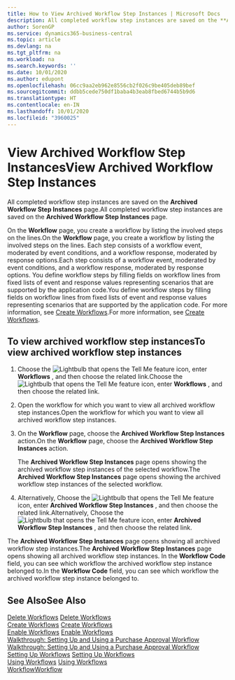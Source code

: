 ```yaml
---
title: How to View Archived Workflow Step Instances | Microsoft Docs
description: All completed workflow step instances are saved on the **Archived Workflow Step Instances** page.
author: SorenGP
ms.service: dynamics365-business-central
ms.topic: article
ms.devlang: na
ms.tgt_pltfrm: na
ms.workload: na
ms.search.keywords: ''
ms.date: 10/01/2020
ms.author: edupont
ms.openlocfilehash: 06cc9aa2eb962e8556cb2f026c9be405deb89bef
ms.sourcegitcommit: ddbb5cede750df1baba4b3eab8fbed6744b5b9d6
ms.translationtype: HT
ms.contentlocale: en-IN
ms.lasthandoff: 10/01/2020
ms.locfileid: "3960025"
---
```

# <a name="view-archived-workflow-step-instances"></a><span data-ttu-id="51f56-103">View Archived Workflow Step Instances</span><span class="sxs-lookup"><span data-stu-id="51f56-103">View Archived Workflow Step Instances</span></span>
<span data-ttu-id="51f56-104">All completed workflow step instances are saved on the **Archived Workflow Step Instances** page.</span><span class="sxs-lookup"><span data-stu-id="51f56-104">All completed workflow step instances are saved on the **Archived Workflow Step Instances** page.</span></span>  

 <span data-ttu-id="51f56-105">On the **Workflow** page, you create a workflow by listing the involved steps on the lines.</span><span class="sxs-lookup"><span data-stu-id="51f56-105">On the **Workflow** page, you create a workflow by listing the involved steps on the lines.</span></span> <span data-ttu-id="51f56-106">Each step consists of a workflow event, moderated by event conditions, and a workflow response, moderated by response options.</span><span class="sxs-lookup"><span data-stu-id="51f56-106">Each step consists of a workflow event, moderated by event conditions, and a workflow response, moderated by response options.</span></span> <span data-ttu-id="51f56-107">You define workflow steps by filling fields on workflow lines from fixed lists of event and response values representing scenarios that are supported by the application code.</span><span class="sxs-lookup"><span data-stu-id="51f56-107">You define workflow steps by filling fields on workflow lines from fixed lists of event and response values representing scenarios that are supported by the application code.</span></span> <span data-ttu-id="51f56-108">For more information, see [Create Workflows](across-how-to-create-workflows.md).</span><span class="sxs-lookup"><span data-stu-id="51f56-108">For more information, see [Create Workflows](across-how-to-create-workflows.md).</span></span>  

## <a name="to-view-archived-workflow-step-instances"></a><span data-ttu-id="51f56-109">To view archived workflow step instances</span><span class="sxs-lookup"><span data-stu-id="51f56-109">To view archived workflow step instances</span></span>  
1.  <span data-ttu-id="51f56-110">Choose the ![Lightbulb that opens the Tell Me feature](media/ui-search/search_small.png "Tell me what you want to do") icon, enter **Workflows** , and then choose the related link.</span><span class="sxs-lookup"><span data-stu-id="51f56-110">Choose the ![Lightbulb that opens the Tell Me feature](media/ui-search/search_small.png "Tell me what you want to do") icon, enter **Workflows** , and then choose the related link.</span></span>  
2.  <span data-ttu-id="51f56-111">Open the workflow for which you want to view all archived workflow step instances.</span><span class="sxs-lookup"><span data-stu-id="51f56-111">Open the workflow for which you want to view all archived workflow step instances.</span></span>  
3.  <span data-ttu-id="51f56-112">On the **Workflow** page, choose the **Archived Workflow Step Instances** action.</span><span class="sxs-lookup"><span data-stu-id="51f56-112">On the **Workflow** page, choose the **Archived Workflow Step Instances** action.</span></span>  

    <span data-ttu-id="51f56-113">The **Archived Workflow Step Instances** page opens showing the archived workflow step instances of the selected workflow.</span><span class="sxs-lookup"><span data-stu-id="51f56-113">The **Archived Workflow Step Instances** page opens showing the archived workflow step instances of the selected workflow.</span></span>  
4.  <span data-ttu-id="51f56-114">Alternatively, Choose the ![Lightbulb that opens the Tell Me feature](media/ui-search/search_small.png "Tell me what you want to do") icon, enter **Archived Workflow Step Instances** , and then choose the related link.</span><span class="sxs-lookup"><span data-stu-id="51f56-114">Alternatively, Choose the ![Lightbulb that opens the Tell Me feature](media/ui-search/search_small.png "Tell me what you want to do") icon, enter **Archived Workflow Step Instances** , and then choose the related link.</span></span>  

<span data-ttu-id="51f56-115">The **Archived Workflow Step Instances** page opens showing all archived workflow step instances.</span><span class="sxs-lookup"><span data-stu-id="51f56-115">The **Archived Workflow Step Instances** page opens showing all archived workflow step instances.</span></span> <span data-ttu-id="51f56-116">In the **Workflow Code** field, you can see which workflow the archived workflow step instance belonged to.</span><span class="sxs-lookup"><span data-stu-id="51f56-116">In the **Workflow Code** field, you can see which workflow the archived workflow step instance belonged to.</span></span>  

## <a name="see-also"></a><span data-ttu-id="51f56-117">See Also</span><span class="sxs-lookup"><span data-stu-id="51f56-117">See Also</span></span>  
 <span data-ttu-id="51f56-118">[Delete Workflows](across-how-to-delete-workflows.md) </span><span class="sxs-lookup"><span data-stu-id="51f56-118">[Delete Workflows](across-how-to-delete-workflows.md) </span></span>  
 <span data-ttu-id="51f56-119">[Create Workflows](across-how-to-create-workflows.md) </span><span class="sxs-lookup"><span data-stu-id="51f56-119">[Create Workflows](across-how-to-create-workflows.md) </span></span>  
 <span data-ttu-id="51f56-120">[Enable Workflows](across-how-to-enable-workflows.md) </span><span class="sxs-lookup"><span data-stu-id="51f56-120">[Enable Workflows](across-how-to-enable-workflows.md) </span></span>  
 <span data-ttu-id="51f56-121">[Walkthrough: Setting Up and Using a Purchase Approval Workflow](walkthrough-setting-up-and-using-a-purchase-approval-workflow.md) </span><span class="sxs-lookup"><span data-stu-id="51f56-121">[Walkthrough: Setting Up and Using a Purchase Approval Workflow](walkthrough-setting-up-and-using-a-purchase-approval-workflow.md) </span></span>  
 <span data-ttu-id="51f56-122">[Setting Up Workflows](across-set-up-workflows.md) </span><span class="sxs-lookup"><span data-stu-id="51f56-122">[Setting Up Workflows](across-set-up-workflows.md) </span></span>  
 <span data-ttu-id="51f56-123">[Using Workflows](across-use-workflows.md) </span><span class="sxs-lookup"><span data-stu-id="51f56-123">[Using Workflows](across-use-workflows.md) </span></span>  
 [<span data-ttu-id="51f56-124">Workflow</span><span class="sxs-lookup"><span data-stu-id="51f56-124">Workflow</span></span>](across-workflow.md)
